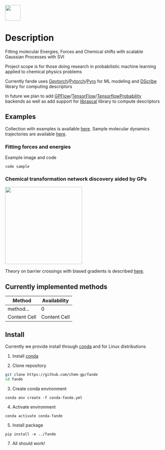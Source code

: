 <img src="https://user-images.githubusercontent.com/25351170/171554530-6a38f595-27fa-4b97-be30-7a279b17abd2.png" width="50">

# Description
Fitting molecular Energies, Forces and Chemical shifts with scalable Gaussian Processes with SVI 

Project scope is for those doing research in probabilistic machine learning applied to chemical physics problems

Currently fande uses [Gpytorch](https://github.com/cornellius-gp/gpytorch)/[Pytorch](https://github.com/pytorch/pytorch)/[Pyro](https://github.com/pyro-ppl/pyro) for ML modeling and [DScribe](https://github.com/SINGROUP/dscribe) library for computing descriptors

In future we plan to add [GPFlow](https://github.com/GPflow/GPflow)/[TensorFlow](https://github.com/tensorflow/tensorflow)/[TensorflowProbability](https://github.com/tensorflow/probability) backends as well as add support for [librascal](https://github.com/lab-cosmo/librascal) library to compute descriptors


## Examples

Collection with examples is available [here](https://github.com/chem-gp/examples). Sample molecular dynamics trajectories are available [here](https://figshare.com/projects/fande-data/140660).

### Fitting forces and energies

Example image and code

```
code sample
```


### Chemical transformation network discovery aided by GPs

<img src="https://user-images.githubusercontent.com/25351170/171550682-25ea416f-bc54-4373-9b31-1fdbc1f5381e.gif" width="250">

Theory on barrier crossings with biased gradients is described [here](https://arxiv.org/pdf/2202.13011.pdf).

## Currently implemented methods

| Method  | Availability |
| ------------- | ------------- |
| method... | 0  |
| Content Cell  | Content Cell  |


## Install

Currently we provide install through [conda]() and for Linux distributions

1. Install [conda](https://docs.conda.io/projects/conda/en/latest/user-guide/install/linux.html)

2. Clone repository 
``` bash
git clone https://github.com/chem-gp/fande
cd fande
```
3. Create conda environment
```
conda env create -f conda-fande.yml
```
4. Activate environment
```
conda activate conda-fande
```
5. Install package
```
pip install -e ../fande
```
7. All should work!


